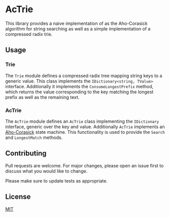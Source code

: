 # AcTrie

This library provides a naive implementation of as the Aho-Corasick algorithm for string searching
as well as a simple implementation of a compressed radix trie.

## Usage

### Trie

The `Trie` module defines a compressed radix tree mapping string keys to a generic value. This class implements the
`IDictionary<string, TValue>` interface. Additionally it implements the `ConsumeLongestPrefix` method, which returns the
value corresponding to the key matching the longest prefix as well as the remaining text.

### AcTrie

The `AcTrie` module defines an `AcTrie` class implementing the `IDictionary` interface, generic over the key and value.
Additionally `AcTrie` implements an [Aho-Corasick](https://en.wikipedia.org/wiki/Aho%E2%80%93Corasick_algorithm) state
machine.
This functionality is used to provide the `Search` and `LongestMatch` methods.

## Contributing

Pull requests are welcome. For major changes, please open an issue first
to discuss what you would like to change.

Please make sure to update tests as appropriate.

## License

[MIT](https://choosealicense.com/licenses/mit/)
